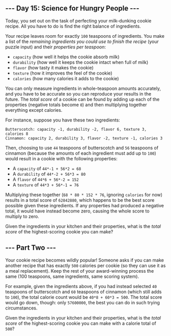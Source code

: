 ## --- Day 15: Science for Hungry People ---

Today, you set out on the task of perfecting your milk-dunking cookie recipe. All you have to do is find the right balance of ingredients.

Your recipe leaves room for exactly `` 100 `` teaspoons of ingredients. You make a list of the _remaining ingredients you could use to finish the recipe_ (your puzzle input) and their _properties per teaspoon_:

*   `` capacity `` (how well it helps the cookie absorb milk)
*   `` durability `` (how well it keeps the cookie intact when full of milk)
*   `` flavor `` (how tasty it makes the cookie)
*   `` texture `` (how it improves the feel of the cookie)
*   `` calories `` (how many calories it adds to the cookie)

You can only measure ingredients in whole-teaspoon amounts accurately, and you have to be accurate so you can reproduce your results in the future. The _total score_ of a cookie can be found by adding up each of the properties (negative totals become `` 0 ``) and then multiplying together everything except calories.

For instance, suppose you have <span title="* I know what your preference is, but...">these two ingredients</span>:

    Butterscotch: capacity -1, durability -2, flavor 6, texture 3, calories 8
    Cinnamon: capacity 2, durability 3, flavor -2, texture -1, calories 3

Then, choosing to use `` 44 `` teaspoons of butterscotch and `` 56 `` teaspoons of cinnamon (because the amounts of each ingredient must add up to `` 100 ``) would result in a cookie with the following properties:

*   A `` capacity `` of `` 44*-1 + 56*2 = 68 ``
*   A `` durability `` of `` 44*-2 + 56*3 = 80 ``
*   A `` flavor `` of `` 44*6 + 56*-2 = 152 ``
*   A `` texture `` of `` 44*3 + 56*-1 = 76 ``

Multiplying these together (`` 68 * 80 * 152 * 76 ``, ignoring `` calories `` for now) results in a total score of `` 62842880 ``, which happens to be the best score possible given these ingredients. If any properties had produced a negative total, it would have instead become zero, causing the whole score to multiply to zero.

Given the ingredients in your kitchen and their properties, what is the _total score_ of the highest-scoring cookie you can make?

## --- Part Two ---

Your cookie recipe becomes wildly popular! Someone asks if you can make another recipe that has exactly `` 500 `` calories per cookie (so they can use it as a meal replacement). Keep the rest of your award-winning process the same (100 teaspoons, same ingredients, same scoring system).

For example, given the ingredients above, if you had instead selected `` 40 `` teaspoons of butterscotch and `` 60 `` teaspoons of cinnamon (which still adds to `` 100 ``), the total calorie count would be `` 40*8 + 60*3 = 500 ``. The total score would go down, though: only `` 57600000 ``, the best you can do in such trying circumstances.

Given the ingredients in your kitchen and their properties, what is the _total score_ of the highest-scoring cookie you can make with a calorie total of `` 500 ``?